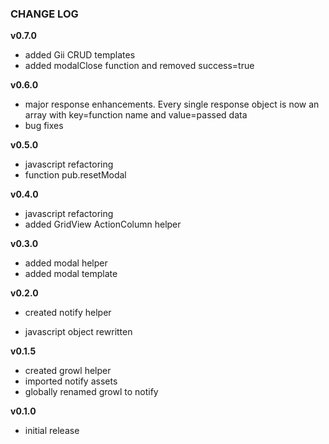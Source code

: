 ### CHANGE LOG

**v0.7.0**
- added Gii CRUD templates
- added modalClose function and removed success=true

**v0.6.0**
- major response enhancements. Every single response object is now an array with key=function name and value=passed data
- bug fixes

**v0.5.0**
- javascript refactoring
- function pub.resetModal 

**v0.4.0**
- javascript refactoring
- added GridView ActionColumn helper

**v0.3.0**
- added modal helper
- added modal template

**v0.2.0**
- created notify helper

- javascript object rewritten

**v0.1.5**
- created growl helper
- imported notify assets
- globally renamed growl to notify

**v0.1.0**
- initial release